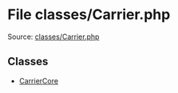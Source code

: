 File classes/Carrier.php
=========

Source: [classes/Carrier.php](https://github.com/PrestaShop/PrestaShop/blob/1.5.4.0/classes/Carrier.php)


Classes
-------

* [CarrierCore](class.CarrierCore.md)

